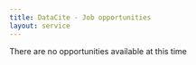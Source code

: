 ```yaml
---
title: DataCite - Job opportunities
layout: service
---
```


There are no opportunities available at this time
